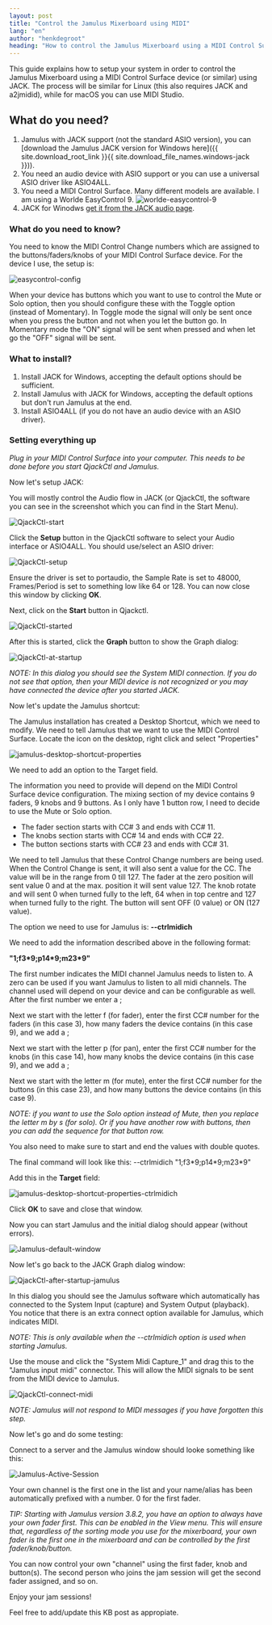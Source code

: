 ```yaml
---
layout: post
title: "Control the Jamulus Mixerboard using MIDI"
lang: "en"
author: "henkdegroot"
heading: "How to control the Jamulus Mixerboard using a MIDI Control Surface in Windows using JACK"
---
```


This guide explains how to setup your system in order to control the Jamulus Mixerboard using a MIDI Control Surface device (or similar) using JACK.
The process will be similar for Linux (this also requires JACK and a2jmidid), while for macOS you can use MIDI Studio.

## What do you need?
1. Jamulus with JACK support (not the standard ASIO version), you can [download the Jamulus JACK version for Windows here]({{ site.download_root_link }}{{ site.download_file_names.windows-jack }})).
2. You need an audio device with ASIO support or you can use a universal ASIO driver like ASIO4ALL.
3. You need a MIDI Control Surface. Many different models are available. I am using a Worlde EasyControl 9.
 ![worlde-easycontrol-9](https://user-images.githubusercontent.com/13550012/152056661-a446f24e-0598-4164-bc0f-a2510ab33c5e.png)
4. JACK for Winodws [get it from the JACK audio page](https://jackaudio.org/downloads/).

### What do you need to know?
You need to know the MIDI Control Change numbers which are assigned to the buttons/faders/knobs of your MIDI Control Surface device. For the device I use, the setup is:

![easycontrol-config](https://user-images.githubusercontent.com/13550012/152056700-9a70b7b0-ea67-4d7f-b56f-a6bc88824394.png)

When your device has buttons which you want to use to control the Mute or Solo option, then you should configure these with the Toggle option (instead of Momentary). In Toggle mode the signal will only be sent once when you press the button and not when you let the button go. In Momentary mode the "ON" signal will be sent when pressed and when let go the "OFF" signal will be sent.

### What to install?
1. Install JACK for Windows, accepting the default options should be sufficient.
2. Install Jamulus with JACK for Windows, accepting the default options but don't run Jamulus at the end.
3. Install ASIO4ALL (if you do not have an audio device with an ASIO driver).

### Setting everything up
*Plug in your MIDI Control Surface into your computer. This needs to be done before you start QjackCtl and Jamulus.*

Now let's setup JACK:

You will mostly control the Audio flow in JACK (or QjackCtl, the software you can see in the screenshot which you can find in the Start Menu).

![QjackCtl-start](https://user-images.githubusercontent.com/13550012/152056827-8e0c12e4-a683-49ee-a7a5-f3ce3d6d3e2f.png)


Click the **Setup** button in the QjackCtl software to select your Audio interface or ASIO4ALL.
You should use/select an ASIO driver:

![QjackCtl-setup](https://user-images.githubusercontent.com/13550012/152056869-fbab591c-5271-4502-9efc-1670ad8ce720.png)

Ensure the driver is set to portaudio, the Sample Rate is set to 48000,  Frames/Period is set to something low like 64 or 128. You can now close this window by clicking **OK**.

Next, click on the **Start** button in Qjackctl.

![QjackCtl-started](https://user-images.githubusercontent.com/13550012/152056960-8fc51bc6-5cc0-492e-9ff1-298a8dff4c74.png)

After this is started, click the **Graph** button to show the Graph dialog:

![QjackCtl-at-startup](https://user-images.githubusercontent.com/13550012/152056935-b133a172-9894-4a2b-96dc-5aa7e4c5407b.png)

*NOTE: In this dialog you should see the System MIDI connection. If you do not see that option, then your MIDI device is not recognized or you may have connected the device after you started JACK.*

Now let's update the Jamulus shortcut:

The Jamulus installation has created a Desktop Shortcut, which we need to modify. We need to tell Jamulus that we want to use the MIDI Control Surface.
Locate the icon on the desktop, right click and select "Properties"

![jamulus-desktop-shortcut-properties](https://user-images.githubusercontent.com/13550012/152057006-b1878219-e661-4548-9bd3-0fa36422ddb0.png)

We need to add an option to the Target field.

The information you need to provide will depend on the MIDI Control Surface device configuration.
The mixing section of my device contains 9 faders, 9 knobs and 9 buttons. As I only have 1 button row, I need to decide to use the Mute or Solo option.
- The fader section starts with CC# 3 and ends with CC# 11.
- The knobs section starts with CC# 14 and ends with CC# 22.
- The button sections starts with CC# 23 and ends with CC# 31.

We need to tell Jamulus that these Control Change numbers are being used. When the Control Change is sent, it will also sent a value for the CC. The value will be in the range from 0 till 127.
The fader at the zero position will sent value 0 and at the max. position it will sent value 127.
The knob rotate and will sent 0 when turned fully to the left, 64 when in top centre and 127 when turned fully to the right.
The button will sent OFF (0 value) or ON (127 value).

The option we need to use for Jamulus is: **--ctrlmidich**

We need to add the information described above in the following format:

**"1;f3\*9;p14\*9;m23\*9"**

The first number indicates the MIDI channel Jamulus needs to listen to. A zero can be used if you want Jamulus to listen to all midi channels. The channel used will depend on your device and can be configurable as well.
After the first number we enter a ;

Next we start with the letter f (for fader), enter the first CC# number for the faders (in this case 3), how many faders the device contains (in this case 9), and we add a ;

Next we start with the letter p (for pan), enter the first CC# number for the knobs (in this case 14), how many knobs the device contains (in this case 9), and we add a ;

Next we start with the letter m (for mute), enter the first CC# number for the buttons (in this case 23), and how many buttons the device contains (in this case 9).

*NOTE: if you want to use the Solo option instead of Mute, then you replace the letter m by s (for solo). Or if you have another row with buttons, then you can add the sequence for that button row.*

You also need to make sure to start and end the values with double quotes.

The final command will look like this: --ctrlmidich "1;f3\*9;p14\*9;m23\*9"

Add this in the **Target** field:

![jamulus-desktop-shortcut-properties-ctrlmidich](https://user-images.githubusercontent.com/13550012/152057135-f356aacf-697d-4aae-8e34-897598783798.png)

Click **OK** to save and close that window.

Now you can start Jamulus and the initial dialog should appear (without errors).

![Jamulus-default-window](https://user-images.githubusercontent.com/13550012/152057183-f696901a-0ec7-49f9-b275-91c2727ad06f.png)

Now let's go back to the JACK Graph dialog window:

![QjackCtl-after-startup-jamulus](https://user-images.githubusercontent.com/13550012/152057213-4c9263a8-f6d7-43e7-91fe-6f40db018b73.png)

In this dialog you should see the Jamulus software which automatically has connected to the System Input (capture) and System Output (playback).
You notice that there is an extra connect option available for Jamulus, which indicates MIDI.

*NOTE: This is only available when the --ctrlmidich option is used when starting Jamulus.*

Use the mouse and click the "System Midi Capture_1" and drag this to the "Jamulus input midi" connector.
This will allow the MIDI signals to be sent from the MIDI device to Jamulus.

![QjackCtl-connect-midi](https://user-images.githubusercontent.com/13550012/152057248-b089ab04-72b6-4340-a5d1-2500a9938dd9.png)

*NOTE: Jamulus will not respond to MIDI messages if you have forgotten this step.*

Now let's go and do some testing:

Connect to a server and the Jamulus window should looke something like this:

![Jamulus-Active-Session](https://user-images.githubusercontent.com/13550012/152057277-80527562-338b-4470-b04e-e03aafcbb30f.png)

Your own channel is the first one in the list and your name/alias has been automatically prefixed with a number. 0 for the first fader.

*TIP: Starting with Jamulus version 3.8.2, you have an option to always have your own fader first. This can be enabled in the View menu. This will ensure that, regardless of the sorting mode you use for the mixerboard, your own fader is the first one in the mixerboard and can be controlled by the first fader/knob/button.*

You can now control your own "channel" using the first fader, knob and button(s). The second person who joins the jam session will get the second fader assigned, and so on.

Enjoy your jam sessions!

Feel free to add/update this KB post as appropiate.
